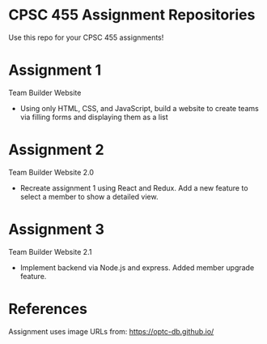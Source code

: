 # CPSC 455 Assignment Repositories

Use this repo for your CPSC 455 assignments!

# Assignment 1

Team Builder Website
- Using only HTML, CSS, and JavaScript, build a website to create teams via 
filling forms and displaying them as a list

# Assignment 2

Team Builder Website 2.0
- Recreate assignment 1 using React and Redux. Add a new feature to select a member to show a detailed view.

# Assignment 3

Team Builder Website 2.1
- Implement backend via Node.js and express. Added member upgrade feature.

# References

Assignment uses image URLs from: https://optc-db.github.io/